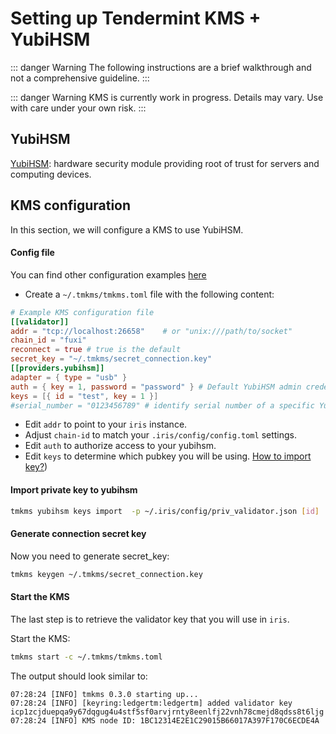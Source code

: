 # Setting up Tendermint KMS + YubiHSM

::: danger Warning
The following instructions are a brief walkthrough and not a comprehensive guideline.
:::

::: danger Warning
KMS is currently work in progress. Details may vary. Use with care under your own risk.
:::

## YubiHSM
[YubiHSM](https://www.yubico.com/products/yubihsm/): hardware security module providing root of trust for servers and computing devices.

## KMS configuration

In this section, we will configure a KMS to use YubiHSM. 

#### Config file

You can find other configuration examples [here](https://github.com/irisnet/kms/blob/master/tmkms.toml.example)

- Create a `~/.tmkms/tmkms.toml` file with the following content:

```toml
# Example KMS configuration file
[[validator]]
addr = "tcp://localhost:26658"    # or "unix:///path/to/socket"
chain_id = "fuxi"
reconnect = true # true is the default
secret_key = "~/.tmkms/secret_connection.key"
[[providers.yubihsm]]
adapter = { type = "usb" }
auth = { key = 1, password = "password" } # Default YubiHSM admin credentials. Change ASAP!
keys = [{ id = "test", key = 1 }]
#serial_number = "0123456789" # identify serial number of a specific YubiHSM to connect to
```

- Edit `addr` to point to your `iris` instance.
- Adjust `chain-id` to match your `.iris/config/config.toml` settings.
- Edit `auth` to authorize access to your yubihsm.
- Edit `keys` to determine which pubkey you will be using. [How to import key?](#import-private-key))

#### Import private key to yubihsm

```bash
tmkms yubihsm keys import  -p ~/.iris/config/priv_validator.json [id]
```

#### Generate connection secret key

Now you need to generate secret_key:

```bash
tmkms keygen ~/.tmkms/secret_connection.key
```

#### Start the KMS

The last step is to retrieve the validator key that you will use in `iris`.

Start the KMS:

```bash
tmkms start -c ~/.tmkms/tmkms.toml
```

The output should look similar to:

```text
07:28:24 [INFO] tmkms 0.3.0 starting up...
07:28:24 [INFO] [keyring:ledgertm:ledgertm] added validator key icp1zcjduepqa9y67dqgug4u4stf5sf0arvjrnty8eenlfj22vnh78cmejd8qdss8t6ljg
07:28:24 [INFO] KMS node ID: 1BC12314E2E1C29015B66017A397F170C6ECDE4A
```
